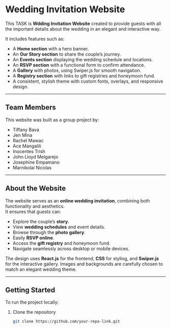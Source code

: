 # Wedding Invitation Website 

This TASK is  **Wdding Invitation Website** created to provide guests with all the important details about the wedding in an elegant and interactive way.  

It includes features such as:

- A **Home section** with a hero banner.
- An **Our Story section** to share the couple’s journey.
- An **Events section** displaying the wedding schedule and locations.
- An **RSVP section** with a functional form to confirm attendance.
- A **Gallery** with photos, using Swiper.js for smooth navigation.
- A **Registry section** with links to gift registries and honeymoon fund.
- A consistent, stylish theme with custom fonts, overlays, and responsive design.

---

## Team Members
This website was built as a group project by:

- Tiffany Bava  
- Jen Mina  
- Rachel Mawac 
- Ace Mangalili
- Inocentes Trish
- John Lloyd Melgarejo
- Josephine Empamano
- Marnikolai Nicolas  

---

## About the Website
The website serves as an **online wedding invitation**, combining both functionality and aesthetics.  
It ensures that guests can:

- Explore the couple’s **story**.  
- View **wedding schedules** and event details.  
- Browse through the **photo gallery**.  
- Easily **RSVP online**.  
- Access the **gift registry** and honeymoon fund.  
- Navigate seamlessly across desktop or mobile devices.  

The design uses **React.js** for the frontend, **CSS** for styling, and **Swiper.js** for the interactive gallery. Images and backgrounds are carefully chosen to match an elegant wedding theme.

---

## Getting Started
To run the project locally:

1. Clone the repository  
   ```bash
   git clone https://github.com/your-repo-link.git

